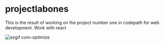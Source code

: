 # projectlabones
This is the result of working on the project number one in codepath for web development.
Work with react


![ezgif com-optimize](https://user-images.githubusercontent.com/100320965/225918112-602a4beb-bca3-422f-95fb-5ca86a973876.gif)

